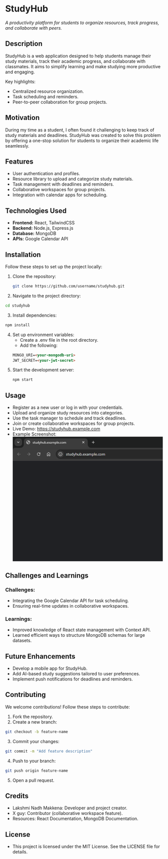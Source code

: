 # StudyHub

*A productivity platform for students to organize resources, track progress, and collaborate with peers.*


## Description

StudyHub is a web application designed to help students manage their study materials, track their academic progress, and collaborate with classmates. It aims to simplify learning and make studying more productive and engaging.

Key highlights:
- Centralized resource organization.
- Task scheduling and reminders.
- Peer-to-peer collaboration for group projects.


## Motivation

During my time as a student, I often found it challenging to keep track of study materials and deadlines. StudyHub was created to solve this problem by offering a one-stop solution for students to organize their academic life seamlessly.


## Features

- User authentication and profiles.
- Resource library to upload and categorize study materials.
- Task management with deadlines and reminders.
- Collaborative workspaces for group projects.
- Integration with calendar apps for scheduling.


## Technologies Used

- **Frontend:** React, TailwindCSS
- **Backend:** Node.js, Express.js
- **Database:** MongoDB
- **APIs:** Google Calendar API


## Installation

Follow these steps to set up the project locally:

1. Clone the repository:
   ```bash
   git clone https://github.com/username/studyhub.git
    ```
2. Navigate to the project directory:
```bash
cd studyhub
```
3. Install dependencies:
```bash
npm install
```
4. Set up environment variables:
    - Create a .env file in the root directory.
    - Add the following:
    ```markdown
    MONGO_URI=<your-mongodb-uri>
    JWT_SECRET=<your-jwt-secret>
    ```
5. Start the development server:
    ```bash
    npm start
    ```
    
## Usage
- Register as a new user or log in with your credentials.
- Upload and organize study resources into categories.
- Use the task manager to schedule and track deadlines.
- Join or create collaborative workspaces for group projects.
- Live Demo: https://studyhub.example.com
- Example Screenshot:
    ![Sample Image](./image.png)

## Challenges and Learnings
### Challenges:
- Integrating the Google Calendar API for task scheduling.
- Ensuring real-time updates in collaborative workspaces.
### Learnings:
- Improved knowledge of React state management with Context API.
- Learned efficient ways to structure MongoDB schemas for large datasets.

## Future Enhancements
- Develop a mobile app for StudyHub.
- Add AI-based study suggestions tailored to user preferences.
- Implement push notifications for deadlines and reminders.

## Contributing
We welcome contributions! Follow these steps to contribute:

1. Fork the repository.
2. Create a new branch:
```bash
git checkout -b feature-name
```
3. Commit your changes:
```bash
git commit -m "Add feature description"
```
4. Push to your branch:
```bash
git push origin feature-name
```
5. Open a pull request.


## Credits
- Lakshmi Nadh Makkena: Developer and project creator.
- X guy: Contributor (collaborative workspace feature).
- Resources: React Documentation, MongoDB Documentation.

## License
- This project is licensed under the MIT License. See the LICENSE file for details.